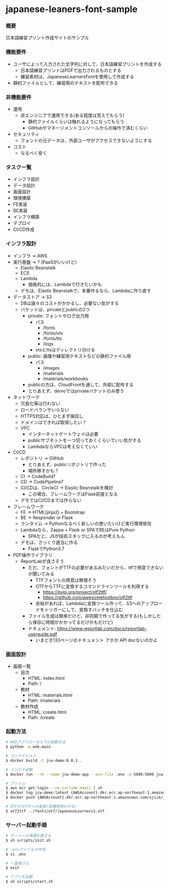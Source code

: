 # japanese-leaners-font-sample

### 概要
日本語練習プリント作成サイトのサンプル

### 機能要件
- ユーザによって入力された文字列に対して、日本語練習プリントを作成する
  - 日本語練習プリントはPDFで出力されるものとする
  - 練習素材は、JapaneseLearnersFontを使用して作成する
- 静的ファイルとして、練習用のテキストを配布できる

### 非機能要件
- 運用
  - 非エンジニアで運用できる(ある程度は覚えてもらう)
    - 静的ファイルくらいは触れるようになってもらう
    - GitHubやマネージメントコンソールからの操作で済むくらい
- セキュリティ
  - フォントの元データは、外部ユーザがアクセスできないようにする
- コスト
  - なるべく安く

### タスク一覧
- インフラ設計
- データ設計
- 画面設計
- 環境構築
- FE実装
- BE実装
- インフラ構築
- デプロイ
- CI/CD作成

### インフラ設計
- インフラ -> AWS
- 実行基盤 -> ? (PaaSがいいけど)
  - Elastic Beanstalk
  - ECS
  - Lambda
    - 価格的には、Lambdaで行きたいかも
  - デモは、Elastic Beanstalkで、本番作るなら、Lambdaに作り直す
- データストア -> S3
  - DBは諸々のコストがかかるし、必要ない気がする
  - バケットは、privateとpublicの2つ
    - private: フォントやログ出力用
      - パス
        - /fonts
        - /fonts/ots
        - /fonts/tts
        - /logs
      - otsとttsはディレクトリ分ける
    - public: 画像や練習用テキストなどの静的ファイル用
      - パス
        - /images
        - /materials
        - /materials/workbooks
    - publicの方は、CloudFrontを通して、外部に配布する
    - とりあえず、demoではprivateバケットのみ使う
- ネットワーク
  - 冗長化等は行わない
  - ロードバランサいらない
  - HTTPS対応は、ひとまず後回し
  - ドメインはできれば取得したい？
  - VPC
    - インターネットゲートウェイは必要
    - publicサブネットを一つ切っておくくらいでいい気がする
    - LambdaならVPCは考えなくていい
- CI/CD
  - レポジトリ -> GitHub
    - とりあえず、publicリポジトリで作った
    - 場所移すかも？
  - CI -> CodeBuild?
  - CD -> CodePipeline?
  - CI/CDは、CircleCI -> Elastic Beanstalkを検討
    - この場合、フレームワークはFlask前提となる
  - デモではCI/CDまでは作らない
- フレームワーク
  - FE -> HTML(jinja2) + Bootstrap
  - BE -> Responder or Flask
  - ランタイム -> Pythonなるべく新しいの使いたいけど実行環境依存
  - Lambdaなら、Zappa + Flask or SPAでBEはPure Python
    - SPAだと、JSが技術スタックに入るのが考えもん
  - デモは、さっくり適当に作る
    - FlaskでPython3.7
- PDF操作ライブラリ
  - ReportLabが良さそう
    - ただ、フォントがTTFの必要があるみたいだから、ttfで用意できないか聞いてみる
      - TTFフォントの用意は無理そう
      - OTFからTTFに変換するコマンドラインツールを利用する
        - https://pypi.org/project/otf2ttf/
        - https://github.com/awesometoolbox/otf2ttf
      - 余裕があれば、Lambdaに変換ツール作って、S3へのアップロードをトリガーにして、変換すバッチを仕込む
    - ファイル生成は簡単だけど、非同期で作ってる気がする(もしかしたら保存に時間がかかってるだけかもだけど)
    - ドキュメント: https://www.reportlab.com/docs/reportlab-userguide.pdf
      - いまどき133ページのドキュメント アホか API docないのかよ

### 画面設計
- 画面一覧
  - 目次
    - HTML: index.html
    - Path: /
  - 教材
    - HTML: materials.html
    - Path: /materials
  - 教材作成
    - HTML: create.html
    - Path: /create
    
### 起動方法

```bash
# WEBアプリローカルでの起動方法
$ python -m web.main

# コンテナビルド
$ docker build -t jcw-demo:0.0.1 .

# コンテナ起動
$ docker run --rm --name jcw-demo-app --env-file .env -p 5000:5000 jcw-demo:0.0.1

# プッシュ
$ aws ecr get-login --no-include-email | sh
$ docker tag jcw-demo:latest {AWSAccount}.dkr.ecr.ap-northeast-1.amazonaws.com/ujiie/jcw-demo-app:latest
$ docker push {AWSAccount}.dkr.ecr.ap-northeast-1.amazonaws.com/ujiie/jcw-demo-app:latest

# OTFからTTFへの変換(結構時間かかる)
$ otf2ttf ../fonts/otf/JapaneseLearners1.otf
```

### サーバー起動手順

```bash
# サーバーの準備を整える
$ sh scripts/init.sh

# .envファイルの作成
$ vi .env

# 一度抜ける
$ exit

# アプリを起動
$ sh scripts/start.sh

```
